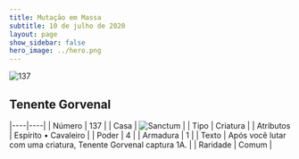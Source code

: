 ```yaml
---
title: Mutação em Massa
subtitle: 10 de julho de 2020
layout: page
show_sidebar: false
hero_image: ../hero.png
---
```


![137](https://cdn.keyforgegame.com/media/card_front/pt/479_137_CP2G72CH5MGP_pt.png)

## Tenente Gorvenal

|----|----|
| Número | 137 |
| Casa | ![Sanctum](https://archonarcana.com/images/thumb/c/c7/Sanctum.png/22px-Sanctum.png "Santuário") |
| Tipo | Criatura |
| Atributos | Espírito • Cavaleiro |
| Poder | 4 |
| Armadura | 1 |
| Texto | Após você lutar com uma criatura, Tenente Gorvenal captura 1A. |
| Raridade | Comum |
